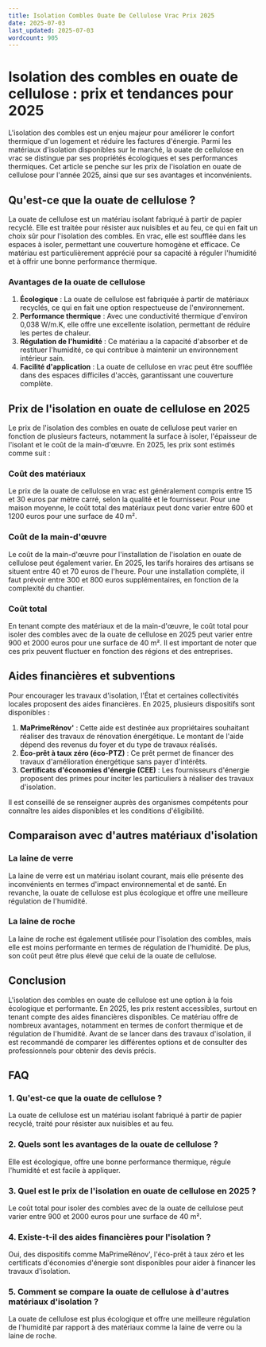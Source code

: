 ```yaml
---
title: Isolation Combles Ouate De Cellulose Vrac Prix 2025
date: 2025-07-03
last_updated: 2025-07-03
wordcount: 905
---
```


# Isolation des combles en ouate de cellulose : prix et tendances pour 2025

L'isolation des combles est un enjeu majeur pour améliorer le confort thermique d'un logement et réduire les factures d'énergie. Parmi les matériaux d'isolation disponibles sur le marché, la ouate de cellulose en vrac se distingue par ses propriétés écologiques et ses performances thermiques. Cet article se penche sur les prix de l'isolation en ouate de cellulose pour l'année 2025, ainsi que sur ses avantages et inconvénients.

## Qu'est-ce que la ouate de cellulose ?

La ouate de cellulose est un matériau isolant fabriqué à partir de papier recyclé. Elle est traitée pour résister aux nuisibles et au feu, ce qui en fait un choix sûr pour l'isolation des combles. En vrac, elle est soufflée dans les espaces à isoler, permettant une couverture homogène et efficace. Ce matériau est particulièrement apprécié pour sa capacité à réguler l'humidité et à offrir une bonne performance thermique.

### Avantages de la ouate de cellulose

1. **Écologique** : La ouate de cellulose est fabriquée à partir de matériaux recyclés, ce qui en fait une option respectueuse de l'environnement.
2. **Performance thermique** : Avec une conductivité thermique d'environ 0,038 W/m.K, elle offre une excellente isolation, permettant de réduire les pertes de chaleur.
3. **Régulation de l'humidité** : Ce matériau a la capacité d'absorber et de restituer l'humidité, ce qui contribue à maintenir un environnement intérieur sain.
4. **Facilité d'application** : La ouate de cellulose en vrac peut être soufflée dans des espaces difficiles d'accès, garantissant une couverture complète.

## Prix de l'isolation en ouate de cellulose en 2025

Le prix de l'isolation des combles en ouate de cellulose peut varier en fonction de plusieurs facteurs, notamment la surface à isoler, l'épaisseur de l'isolant et le coût de la main-d'œuvre. En 2025, les prix sont estimés comme suit :

### Coût des matériaux

Le prix de la ouate de cellulose en vrac est généralement compris entre 15 et 30 euros par mètre carré, selon la qualité et le fournisseur. Pour une maison moyenne, le coût total des matériaux peut donc varier entre 600 et 1200 euros pour une surface de 40 m².

### Coût de la main-d'œuvre

Le coût de la main-d'œuvre pour l'installation de l'isolation en ouate de cellulose peut également varier. En 2025, les tarifs horaires des artisans se situent entre 40 et 70 euros de l'heure. Pour une installation complète, il faut prévoir entre 300 et 800 euros supplémentaires, en fonction de la complexité du chantier.

### Coût total

En tenant compte des matériaux et de la main-d'œuvre, le coût total pour isoler des combles avec de la ouate de cellulose en 2025 peut varier entre 900 et 2000 euros pour une surface de 40 m². Il est important de noter que ces prix peuvent fluctuer en fonction des régions et des entreprises.

## Aides financières et subventions

Pour encourager les travaux d'isolation, l'État et certaines collectivités locales proposent des aides financières. En 2025, plusieurs dispositifs sont disponibles :

1. **MaPrimeRénov'** : Cette aide est destinée aux propriétaires souhaitant réaliser des travaux de rénovation énergétique. Le montant de l'aide dépend des revenus du foyer et du type de travaux réalisés.
2. **Éco-prêt à taux zéro (éco-PTZ)** : Ce prêt permet de financer des travaux d'amélioration énergétique sans payer d'intérêts.
3. **Certificats d'économies d'énergie (CEE)** : Les fournisseurs d'énergie proposent des primes pour inciter les particuliers à réaliser des travaux d'isolation.

Il est conseillé de se renseigner auprès des organismes compétents pour connaître les aides disponibles et les conditions d'éligibilité.

## Comparaison avec d'autres matériaux d'isolation

### La laine de verre

La laine de verre est un matériau isolant courant, mais elle présente des inconvénients en termes d'impact environnemental et de santé. En revanche, la ouate de cellulose est plus écologique et offre une meilleure régulation de l'humidité.

### La laine de roche

La laine de roche est également utilisée pour l'isolation des combles, mais elle est moins performante en termes de régulation de l'humidité. De plus, son coût peut être plus élevé que celui de la ouate de cellulose.

## Conclusion

L'isolation des combles en ouate de cellulose est une option à la fois écologique et performante. En 2025, les prix restent accessibles, surtout en tenant compte des aides financières disponibles. Ce matériau offre de nombreux avantages, notamment en termes de confort thermique et de régulation de l'humidité. Avant de se lancer dans des travaux d'isolation, il est recommandé de comparer les différentes options et de consulter des professionnels pour obtenir des devis précis.

## FAQ

### 1. Qu'est-ce que la ouate de cellulose ?

La ouate de cellulose est un matériau isolant fabriqué à partir de papier recyclé, traité pour résister aux nuisibles et au feu.

### 2. Quels sont les avantages de la ouate de cellulose ?

Elle est écologique, offre une bonne performance thermique, régule l'humidité et est facile à appliquer.

### 3. Quel est le prix de l'isolation en ouate de cellulose en 2025 ?

Le coût total pour isoler des combles avec de la ouate de cellulose peut varier entre 900 et 2000 euros pour une surface de 40 m².

### 4. Existe-t-il des aides financières pour l'isolation ?

Oui, des dispositifs comme MaPrimeRénov', l'éco-prêt à taux zéro et les certificats d'économies d'énergie sont disponibles pour aider à financer les travaux d'isolation.

### 5. Comment se compare la ouate de cellulose à d'autres matériaux d'isolation ?

La ouate de cellulose est plus écologique et offre une meilleure régulation de l'humidité par rapport à des matériaux comme la laine de verre ou la laine de roche.